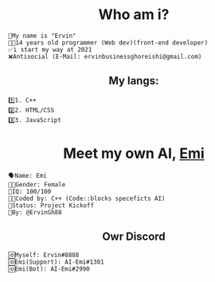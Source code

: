<h1 align="center">
Who am i?
</h1>

```           
🖖My name is "Ervin" 
👨‍💻14 years old programmer (Web dev)(front-end developer)
✅i start my way at 2021
❌Antisocial (E-Mail: ervinbusinessghoreishi@gmail.com)
```
<h2 align="center">
My langs: 
</h2>

```
1️⃣1. C++
2️⃣2. HTML/CSS
3️⃣3. JavaScript
```

<h1 align="center">
Meet my own AI, <a href="https://github.com/ErvinGh88/AI-Emi"> Emi </a>
</h1>

```
🗣Name: Emi
👩🏻Gender: Female
🧠IQ: 100/100
👨‍💻Coded by: C++ (Code::blocks speceficts AI)
📌Status: Project Kickoff
👥By: @ErvinGh88
```
<h2 align="center">
Owr Discord
</h2>

```
🆔Myself: Ervin#8888
🆔Emi(Support): AI-Emi#1301
🆔Emi(Bot): AI-Emi#2990
```
